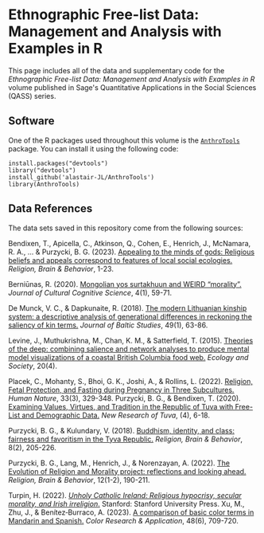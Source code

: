 # Ethnographic Free-list Data: Management and Analysis with Examples in R

This page includes all of the data and supplementary code for the _Ethnographic Free-list Data: Management and Analysis with Examples in R_ volume published in Sage's Quantitative Applications in the Social Sciences (QASS) series.

## Software
One of the R packages used throughout this volume is the [`AnthroTools`](https://anthrotools.wordpress.com/) package. You can install it using the following code:

```
install.packages("devtools")
library("devtools")
install_github('alastair-JL/AnthroTools')
library(AnthroTools)
```

## Data References
The data sets saved in this repository come from the following sources:

Bendixen, T., Apicella, C., Atkinson, Q., Cohen, E., Henrich, J., McNamara, R. A., ... & Purzycki, B. G. (2023). [Appealing to the minds of gods: Religious beliefs and appeals correspond to features of local social ecologies.](https://www.tandfonline.com/doi/abs/10.1080/2153599X.2023.2178487) _Religion, Brain & Behavior_, 1-23.

Berniūnas, R. (2020). [Mongolian yos surtakhuun and WEIRD “morality”.](https://link.springer.com/article/10.1007/s41809-019-00045-1) _Journal of Cultural Cognitive Science_, 4(1), 59-71.

De Munck, V. C., & Dapkunaite, R. (2018). [The modern Lithuanian kinship system: a descriptive analysis of generational differences in reckoning the saliency of kin terms.](https://www.tandfonline.com/doi/abs/10.1080/01629778.2017.1313286) _Journal of Baltic Studies_, 49(1), 63-86.

Levine, J., Muthukrishna, M., Chan, K. M., & Satterfield, T. (2015). [Theories of the deep: combining salience and network analyses to produce mental model visualizations of a coastal British Columbia food web.](https://www.jstor.org/stable/26270302) _Ecology and Society_, 20(4).

Placek, C., Mohanty, S., Bhoi, G. K., Joshi, A., & Rollins, L. (2022). [Religion, Fetal Protection, and Fasting during Pregnancy in Three Subcultures.](https://link.springer.com/article/10.1007/s12110-022-09433-z) _Human Nature_, 33(3), 329-348.
Purzycki, B. G., & Bendixen, T. (2020). [Examining Values, Virtues, and Tradition in the Republic of Tuva with Free-List and Demographic Data.](https://www.researchgate.net/profile/Benjamin-Purzycki/publication/346672080_Examining_Values_Virtues_and_Tradition_in_the_Republic_of_Tuva_with_Free-List_and_Demographic_Data/links/5fcddcf3a6fdcc697be87bdc/Examining-Values-Virtues-and-Tradition-in-the-Republic-of-Tuva-with-Free-List-and-Demographic-Data.pdf?origin=publicationDetail&_sg[0]=4eNSr_DAf3uRi-nJCEQXGpmmq4Uj0zQOa4TnvKQdBfZAGhxMdcc246Vj95Jc-uAcaKSrD2v7NYmKdWXNjcIlhg.VoLxthRaN75izrC3Pz2iR4mueU3hoFGGHlpYf3Cwz_FgS7k8qa__ITYB8Xez13NUr85buH_QqsP2zSy4KtAqpA&_sg[1]=BBaFNchuR6KQVljOb6c9EjlXW_8Nz3V8O29yBtdnbgxL7vvH_NRRBaFStANIABZ2mMAnd6l88zW7Y4DUEQPs08SgYFWocqoUVsSAYhvvJDaL.VoLxthRaN75izrC3Pz2iR4mueU3hoFGGHlpYf3Cwz_FgS7k8qa__ITYB8Xez13NUr85buH_QqsP2zSy4KtAqpA&_iepl=&_rtd=eyJjb250ZW50SW50ZW50IjoibWFpbkl0ZW0ifQ%3D%3D&_tp=eyJjb250ZXh0Ijp7ImZpcnN0UGFnZSI6InB1YmxpY2F0aW9uIiwicGFnZSI6InB1YmxpY2F0aW9uIiwicG9zaXRpb24iOiJwYWdlSGVhZGVyIn19) _New Research of Tuva_, (4), 6-18.

Purzycki, B. G., & Kulundary, V. (2018). [Buddhism, identity, and class: fairness and favoritism in the Tyva Republic.](https://www.tandfonline.com/doi/abs/10.1080/2153599X.2016.1267031) _Religion, Brain & Behavior_, 8(2), 205-226.

Purzycki, B. G., Lang, M., Henrich, J., & Norenzayan, A. (2022). [The Evolution of Religion and Morality project: reflections and looking ahead.](https://www.tandfonline.com/doi/abs/10.1080/2153599X.2021.2021546) _Religion, Brain & Behavior_, 12(1-2), 190-211.

Turpin, H. (2022). [_Unholy Catholic Ireland: Religious hypocrisy, secular morality, and Irish irreligion_.](https://www.sup.org/books/title/?id=31843) Stanford: Stanford University Press.
Xu, M., Zhu, J., & Benítez‐Burraco, A. (2023). [A comparison of basic color terms in Mandarin and Spanish.](https://onlinelibrary.wiley.com/doi/abs/10.1002/col.22863) _Color Research & Application_, 48(6), 709-720.

